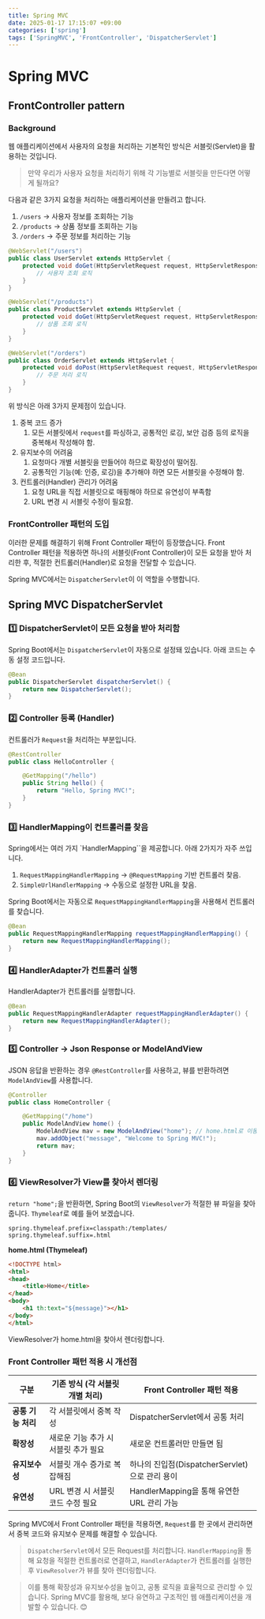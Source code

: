 ```yaml
---
title: Spring MVC
date: 2025-01-17 17:15:07 +09:00
categories: ['spring']
tags: ['SpringMVC', 'FrontController', 'DispatcherServlet']
---
```


# Spring MVC
## FrontController pattern
### Background
웹 애플리케이션에서 사용자의 요청을 처리하는 기본적인 방식은 서블릿(Servlet)을 활용하는 것입니다.
> 만약 우리가 사용자 요청을 처리하기 위해 각 기능별로 서블릿을 만든다면 어떻게 될까요?

다음과 같은 3가지 요청을 처리하는 애플리케이션을 만들려고 합니다.
1. `/users` → 사용자 정보를 조회하는 기능
1. `/products` → 상품 정보를 조회하는 기능
1. `/orders` → 주문 정보를 처리하는 기능

```java
@WebServlet("/users")
public class UserServlet extends HttpServlet {
    protected void doGet(HttpServletRequest request, HttpServletResponse response) {
        // 사용자 조회 로직
    }
}
```
```java
@WebServlet("/products")
public class ProductServlet extends HttpServlet {
    protected void doGet(HttpServletRequest request, HttpServletResponse response) {
        // 상품 조회 로직
    }
}
```
```java
@WebServlet("/orders")
public class OrderServlet extends HttpServlet {
    protected void doPost(HttpServletRequest request, HttpServletResponse response) {
        // 주문 처리 로직
    }
}
```
위 방식은 아래 3가지 문제점이 있습니다.
1. 중복 코드 증가
   1. 모든 서블릿에서 `request`를 파싱하고, 공통적인 로깅, 보안 검증 등의 로직을 중복해서 작성해야 함.
1. 유지보수의 어려움
   1. 요청마다 개별 서블릿을 만들어야 하므로 확장성이 떨어짐.
   1. 공통적인 기능(예: 인증, 로깅)을 추가해야 하면 모든 서블릿을 수정해야 함.
1. 컨트롤러(Handler) 관리가 어려움
   1. 요청 URL을 직접 서블릿으로 매핑해야 하므로 유연성이 부족함
   1. URL 변경 시 서블릿 수정이 필요함.

### FrontController 패턴의 도입

이러한 문제를 해결하기 위해 Front Controller 패턴이 등장했습니다.
Front Controller 패턴을 적용하면 하나의 서블릿(Front Controller)이 모든 요청을 받아 처리한 후, 
적절한 컨트롤러(Handler)로 요청을 전달할 수 있습니다.

Spring MVC에서는 `DispatcherServlet`이 이 역할을 수행합니다.

## Spring MVC DispatcherServlet

### 1️⃣ DispatcherServlet이 모든 요청을 받아 처리함
Spring Boot에서는 `DispatcherServlet`이 자동으로 설정돼 있습니다. 
아래 코드는 수동 설정 코드입니다.

```java
@Bean
public DispatcherServlet dispatcherServlet() {
    return new DispatcherServlet();
}
```

### 2️⃣ Controller 등록 (Handler)
컨트롤러가 `Request`을 처리하는 부분입니다.

```java
@RestController
public class HelloController {

    @GetMapping("/hello")
    public String hello() {
        return "Hello, Spring MVC!";
    }
}
```

### 3️⃣ HandlerMapping이 컨트롤러를 찾음
Spring에서는 여러 가지 `HandlerMapping``을 제공합니다. 아래 2가지가 자주 쓰입니다.
1. `RequestMappingHandlerMapping` → `@RequestMapping` 기반 컨트롤러 찾음.
2. `SimpleUrlHandlerMapping` → 수동으로 설정한 URL을 찾음.

Spring Boot에서는 자동으로 `RequestMappingHandlerMapping`을 사용해서 컨트롤러를 찾습니다.

```java
@Bean
public RequestMappingHandlerMapping requestMappingHandlerMapping() {
    return new RequestMappingHandlerMapping();
}
```

### 4️⃣ HandlerAdapter가 컨트롤러 실행
HandlerAdapter가 컨트롤러를 실행합니다.

```java
@Bean
public RequestMappingHandlerAdapter requestMappingHandlerAdapter() {
    return new RequestMappingHandlerAdapter();
}
```

### 5️⃣ Controller -> Json Response or ModelAndView
JSON 응답을 반환하는 경우 `@RestController`를 사용하고, 뷰를 반환하려면 `ModelAndView`를 사용합니다.
```java
@Controller
public class HomeController {

    @GetMapping("/home")
    public ModelAndView home() {
        ModelAndView mav = new ModelAndView("home"); // home.html로 이동
        mav.addObject("message", "Welcome to Spring MVC!");
        return mav;
    }
}
```

### 6️⃣ ViewResolver가 View를 찾아서 렌더링
`return "home";`을 반환하면, Spring Boot의 `ViewResolver`가 적절한 뷰 파일을 찾아줍니다. `Thymeleaf`로 예를 들어 보겠습니다.

```properties
spring.thymeleaf.prefix=classpath:/templates/
spring.thymeleaf.suffix=.html
```

**home.html (Thymeleaf)**
```html
<!DOCTYPE html>
<html>
<head>
    <title>Home</title>
</head>
<body>
    <h1 th:text="${message}"></h1>
</body>
</html>
```

ViewResolver가 home.html을 찾아서 렌더링합니다.

### Front Controller 패턴 적용 시 개선점

| 구분 | 기존 방식 (각 서블릿 개별 처리) | Front Controller 패턴 적용 |
|------|--------------------------------|----------------------------|
| **공통 기능 처리** | 각 서블릿에서 중복 작성 | DispatcherServlet에서 공통 처리 |
| **확장성** | 새로운 기능 추가 시 서블릿 추가 필요 | 새로운 컨트롤러만 만들면 됨 |
| **유지보수성** | 서블릿 개수 증가로 복잡해짐 | 하나의 진입점(DispatcherServlet)으로 관리 용이 |
| **유연성** | URL 변경 시 서블릿 코드 수정 필요 | HandlerMapping을 통해 유연한 URL 관리 가능 |


Spring MVC에서 Front Controller 패턴을 적용하면, `Request`를 한 곳에서 관리하면서 중복 코드와 유지보수 문제를 해결할 수 있습니다.

> `DispatcherServlet`에서 모든 Request를 처리합니다.
> `HandlerMapping`을 통해 요청을 적절한 컨트롤러로 연결하고, 
> `HandlerAdapter`가 컨트롤러를 실행한 후 
> `ViewResolver`가 뷰를 찾아 렌더링합니다.

>이를 통해 확장성과 유지보수성을 높이고, 공통 로직을 효율적으로 관리할 수 있습니다.
>Spring MVC를 활용해, 보다 유연하고 구조적인 웹 애플리케이션을 개발할 수 있습니다. 😊








